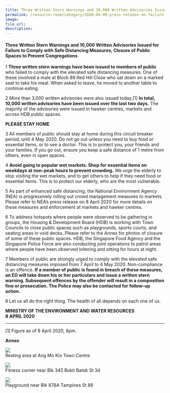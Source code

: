 ```yaml
---  
title: Three Written Stern Warnings and 10,000 Written Advisories Issued for Failure to Comply with Safe Distancing Measures, Closure of Public Spaces to Prevent Congregations  
permalink: /resource-room/category/2020-04-08-press-release-on-failure-to-comply-with-safe-distancing-measures-&-closure-of-public-spaces/  
image:  
file_url:  
description:  
---  
```


#### Three Written Stern Warnings and 10,000 Written Advisories Issued for Failure to Comply with Safe Distancing Measures, Closure of Public Spaces to Prevent Congregations  

1 **Three written stern warnings have been issued to members of public** who failed to comply with the elevated safe distancing measures. One of these involved a male at Block 89 Red Hill Close who sat down on a marked seat to take his meal. When asked to leave, he moved to another table to continue eating.  

2 More than 3,000 written advisories were also issued today.[1] **In total, 10,000 written advisories have been issued over the last two days.** The majority of the advisories were issued in hawker centres, markets and across HDB public spaces.  

**PLEASE STAY HOME**  

3 All members of public should stay at home during this circuit breaker period, until 4 May 2020. Do not go out unless you need to buy food or essential items, or to see a doctor. This is to protect you, your friends and your families. If you go out, ensure you keep a safe distance of 1 metre from others, even in open spaces.  

4 **Avoid going to popular wet markets. Shop for essential items on weekdays at non-peak hours to prevent crowding.** We urge the elderly to stop visiting the wet markets, and to get others to help if they need food or essential items. This is to protect our elderly, who are the most vulnerable.  

5 As part of enhanced safe distancing, the National Environment Agency (NEA) is progressively rolling out crowd management measures to markets. Please refer to NEA’s press release on 8 April 2020 for more details on these measures and enforcement at markets and hawker centres.  

6 To address hotspots where people were observed to be gathering in groups, the Housing & Development Board (HDB) is working with Town Councils to close public spaces such as playgrounds, sports courts, and seating areas in void decks. Please refer to the Annex for photos of closure of some of these public spaces. HDB, the Singapore Food Agency and the Singapore Police Force are also conducting joint operations to patrol areas where people have been observed loitering and sitting for hours at night.  

7 Members of public are strongly urged to comply with the elevated safe distancing measures imposed from 7 April to 4 May 2020. Non-compliance is an offence. **If a member of public is found in breach of these measures, an EO will take down his or her particulars and issue a written stern warning. Subsequent offences by the offender will result in a composition fine or prosecution. The Police may also be contacted for follow-up action.**  

8 Let us all do the right thing. The health of all depends on each one of us.  
  

**MINISTRY OF THE ENVIRONMENT AND WATER RESOURCES  
8 APRIL 2020**

-----  

[1] Figure as of 8 April 2020, 8pm.  

**Annex**  

![](/news/news-images/press-release-2020-04-08-image-1.png)  
Resting area at Ang Mo Kio Town Centre  

![](/news/news-images/press-release-2020-04-08-image-2.png)  
Fitness corner near Blk 345 Bukit Batok St 34  

![](/news/news-images/press-release-2020-04-08-image-3.png)  
Playground near Blk 878A Tampines St 86  
